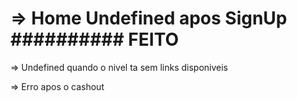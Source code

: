 # => Home Undefined apos SignUp ########## FEITO

=> Undefined quando o nivel ta sem links disponiveis

=> Erro apos o cashout